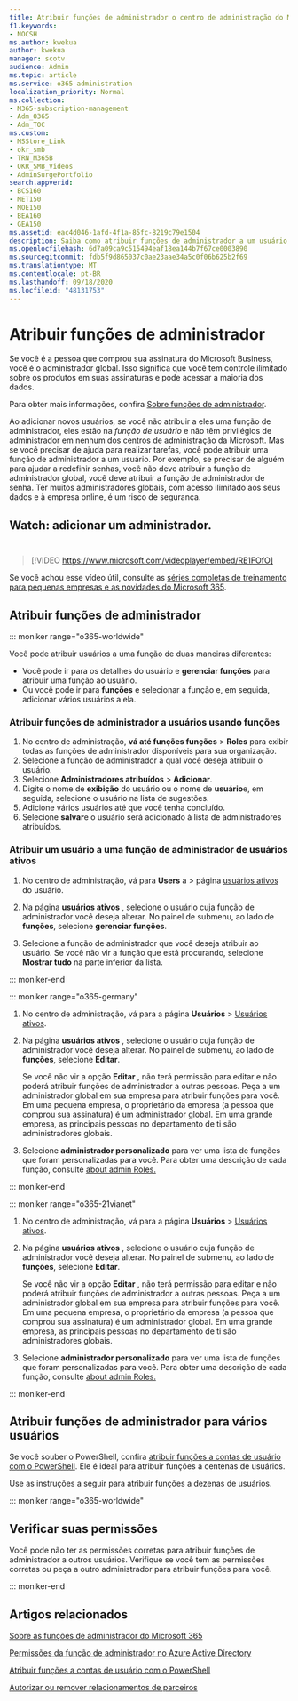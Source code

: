 ```yaml
---
title: Atribuir funções de administrador o centro de administração do Microsoft 365
f1.keywords:
- NOCSH
ms.author: kwekua
author: kwekua
manager: scotv
audience: Admin
ms.topic: article
ms.service: o365-administration
localization_priority: Normal
ms.collection:
- M365-subscription-management
- Adm_O365
- Adm_TOC
ms.custom:
- MSStore_Link
- okr_smb
- TRN_M365B
- OKR_SMB_Videos
- AdminSurgePortfolio
search.appverid:
- BCS160
- MET150
- MOE150
- BEA160
- GEA150
ms.assetid: eac4d046-1afd-4f1a-85fc-8219c79e1504
description: Saiba como atribuir funções de administrador a um usuário ou vários usuários em sua empresa para que eles possam executar tarefas específicas no centro de administração.
ms.openlocfilehash: 6d7a09ca9c515494eaf18ea144b7f67ce0003890
ms.sourcegitcommit: fdb5f9d865037c0ae23aae34a5c0f06b625b2f69
ms.translationtype: MT
ms.contentlocale: pt-BR
ms.lasthandoff: 09/18/2020
ms.locfileid: "48131753"
---
```

# <a name="assign-admin-roles"></a>Atribuir funções de administrador

Se você é a pessoa que comprou sua assinatura do Microsoft Business, você é o administrador global. Isso significa que você tem controle ilimitado sobre os produtos em suas assinaturas e pode acessar a maioria dos dados.

Para obter mais informações, confira [Sobre funções de administrador](about-admin-roles.md).

Ao adicionar novos usuários, se você não atribuir a eles uma função de administrador, eles estão na *função de usuário* e não têm privilégios de administrador em nenhum dos centros de administração da Microsoft. Mas se você precisar de ajuda para realizar tarefas, você pode atribuir uma função de administrador a um usuário. Por exemplo, se precisar de alguém para ajudar a redefinir senhas, você não deve atribuir a função de administrador global, você deve atribuir a função de administrador de senha. Ter muitos administradores globais, com acesso ilimitado aos seus dados e à empresa online, é um risco de segurança.

## <a name="watch-add-an-adminbrbr"></a>Watch: adicionar um administrador.<br><br>

> [!VIDEO https://www.microsoft.com/videoplayer/embed/RE1FOfO] 

Se você achou esse vídeo útil, consulte as [séries completas de treinamento para pequenas empresas e as novidades do Microsoft 365](https://support.microsoft.com/office/6ab4bbcd-79cf-4000-a0bd-d42ce4d12816).

## <a name="assign-admin-roles"></a>Atribuir funções de administrador 

::: moniker range="o365-worldwide"

Você pode atribuir usuários a uma função de duas maneiras diferentes:

- Você pode ir para os detalhes do usuário e **gerenciar funções** para atribuir uma função ao usuário.
- Ou você pode ir para **funções** e selecionar a função e, em seguida, adicionar vários usuários a ela.

### <a name="assign-admin-roles-to-users-using-roles"></a>Atribuir funções de administrador a usuários usando funções

1. No centro de administração, **vá até funções funções** > **Roles** para exibir todas as funções de administrador disponíveis para sua organização.
2. Selecione a função de administrador à qual você deseja atribuir o usuário.
3. Selecione **Administradores atribuídos** > **Adicionar**.
4. Digite o nome de **exibição** do usuário ou o nome de **usuário**e, em seguida, selecione o usuário na lista de sugestões.
5. Adicione vários usuários até que você tenha concluído.
6. Selecione **salvar**e o usuário será adicionado à lista de administradores atribuídos.

### <a name="assign-a-user-to-an-admin-role-from-active-users"></a>Atribuir um usuário a uma função de administrador de usuários ativos

1. No centro de administração, vá para **Users** a > página [usuários ativos](https://go.microsoft.com/fwlink/p/?linkid=834822) do usuário.

2. Na página **usuários ativos** , selecione o usuário cuja função de administrador você deseja alterar. No painel de submenu, ao lado de **funções**, selecione **gerenciar funções**.

3. Selecione a função de administrador que você deseja atribuir ao usuário. Se você não vir a função que está procurando, selecione **Mostrar tudo** na parte inferior da lista.

::: moniker-end

::: moniker range="o365-germany"

1. No centro de administração, vá para a página **Usuários** > <a href="https://go.microsoft.com/fwlink/p/?linkid=847686" target="_blank">Usuários ativos</a>.

2. Na página **usuários ativos** , selecione o usuário cuja função de administrador você deseja alterar. No painel de submenu, ao lado de **funções**, selecione **Editar**. 

    Se você não vir a opção **Editar** , não terá permissão para editar e não poderá atribuir funções de administrador a outras pessoas. Peça a um administrador global em sua empresa para atribuir funções para você. Em uma pequena empresa, o proprietário da empresa (a pessoa que comprou sua assinatura) é um administrador global. Em uma grande empresa, as principais pessoas no departamento de ti são administradores globais.

3. Selecione **administrador personalizado** para ver uma lista de funções que foram personalizadas para você. Para obter uma descrição de cada função, consulte [about admin Roles.](about-admin-roles.md)

::: moniker-end

::: moniker range="o365-21vianet"

1. No centro de administração, vá para a página **Usuários** > <a href="https://go.microsoft.com/fwlink/p/?linkid=850628" target="_blank">Usuários ativos</a>.

2. Na página **usuários ativos** , selecione o usuário cuja função de administrador você deseja alterar. No painel de submenu, ao lado de **funções**, selecione **Editar**.

    Se você não vir a opção **Editar** , não terá permissão para editar e não poderá atribuir funções de administrador a outras pessoas. Peça a um administrador global em sua empresa para atribuir funções para você. Em uma pequena empresa, o proprietário da empresa (a pessoa que comprou sua assinatura) é um administrador global. Em uma grande empresa, as principais pessoas no departamento de ti são administradores globais.

3. Selecione **administrador personalizado** para ver uma lista de funções que foram personalizadas para você. Para obter uma descrição de cada função, consulte [about admin Roles.](about-admin-roles.md)

::: moniker-end

## <a name="assign-admin-roles-to-multiple-users"></a>Atribuir funções de administrador para vários usuários

Se você souber o PowerShell, confira [atribuir funções a contas de usuário com o PowerShell](https://go.microsoft.com/fwlink/?linkid=854257). Ele é ideal para atribuir funções a centenas de usuários.
  
Use as instruções a seguir para atribuir funções a dezenas de usuários.

::: moniker range="o365-worldwide"

## <a name="check-your-permissions"></a>Verificar suas permissões

Você pode não ter as permissões corretas para atribuir funções de administrador a outros usuários. Verifique se você tem as permissões corretas ou peça a outro administrador para atribuir funções para você.

::: moniker-end

## <a name="related-articles"></a>Artigos relacionados

[Sobre as funções de administrador do Microsoft 365 ](about-admin-roles.md)

[Permissões da função de administrador no Azure Active Directory](https://docs.microsoft.com/azure/active-directory/users-groups-roles/directory-assign-admin-roles#available-roles)

[Atribuir funções a contas de usuário com o PowerShell](https://docs.microsoft.com/microsoft-365/enterprise/assign-roles-to-user-accounts-with-microsoft-365-powershell)

[Autorizar ou remover relacionamentos de parceiros](../misc/add-partner.md)